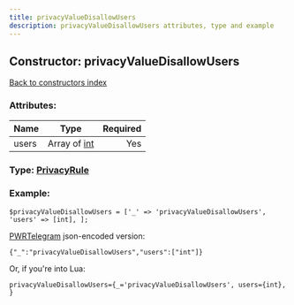 ```yaml
---
title: privacyValueDisallowUsers
description: privacyValueDisallowUsers attributes, type and example
---
```

## Constructor: privacyValueDisallowUsers  
[Back to constructors index](index.md)



### Attributes:

| Name     |    Type       | Required |
|----------|:-------------:|---------:|
|users|Array of [int](../types/int.md) | Yes|



### Type: [PrivacyRule](../types/PrivacyRule.md)


### Example:

```
$privacyValueDisallowUsers = ['_' => 'privacyValueDisallowUsers', 'users' => [int], ];
```  

[PWRTelegram](https://pwrtelegram.xyz) json-encoded version:

```
{"_":"privacyValueDisallowUsers","users":["int"]}
```


Or, if you're into Lua:  


```
privacyValueDisallowUsers={_='privacyValueDisallowUsers', users={int}, }

```


